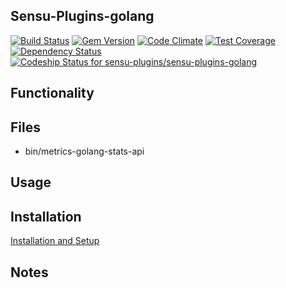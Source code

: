 ## Sensu-Plugins-golang

[![Build Status](https://travis-ci.org/sensu-plugins/sensu-plugins-golang.svg?branch=master)](https://travis-ci.org/sensu-plugins/sensu-plugins-golang)
[![Gem Version](https://badge.fury.io/rb/sensu-plugins-golang.svg)](http://badge.fury.io/rb/sensu-plugins-golang)
[![Code Climate](https://codeclimate.com/github/sensu-plugins/sensu-plugins-golang/badges/gpa.svg)](https://codeclimate.com/github/sensu-plugins/sensu-plugins-golang)
[![Test Coverage](https://codeclimate.com/github/sensu-plugins/sensu-plugins-golang/badges/coverage.svg)](https://codeclimate.com/github/sensu-plugins/sensu-plugins-golang)
[![Dependency Status](https://gemnasium.com/sensu-plugins/sensu-plugins-golang.svg)](https://gemnasium.com/sensu-plugins/sensu-plugins-golang)
[ ![Codeship Status for sensu-plugins/sensu-plugins-golang](https://codeship.com/projects/cdd081c0-e2d1-0132-77af-0e8782f5ebb8/status?branch=master)](https://codeship.com/projects/81564)

## Functionality

## Files
 * bin/metrics-golang-stats-api

## Usage

## Installation

[Installation and Setup](https://github.com/sensu-plugins/documentation/blob/master/user_docs/installation_instructions.md)

## Notes
